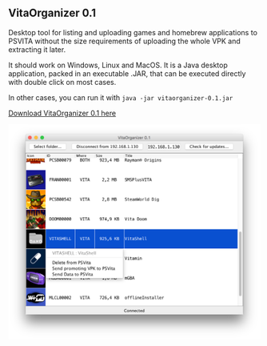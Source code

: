 ## VitaOrganizer 0.1

Desktop tool for listing and uploading games and homebrew applications to PSVITA without the size requirements
of uploading the whole VPK and extracting it later.

It should work on Windows, Linux and MacOS. It is a Java desktop application, packed in an executable .JAR, that
can be executed directly with double click on most cases.

In other cases, you can run it with `java -jar vitaorganizer-0.1.jar`

[Download VitaOrganizer 0.1 here](https://github.com/soywiz/vitaorganizer/releases/download/0.1/vitaorganizer-0.1.jar)

![](extra/screenshot.png)
